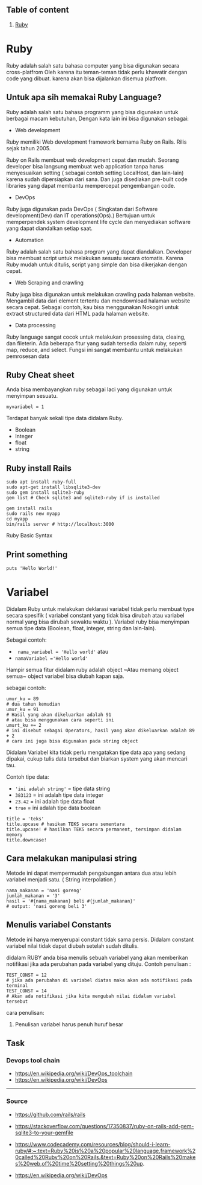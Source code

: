 ## Table of content 
1. [Ruby](#ruby)

# Ruby 

Ruby adalah salah satu bahasa computer yang bisa digunakan secara cross-platfrom 
Oleh karena itu teman-teman tidak perlu khawatir dengan code yang dibuat. 
karena akan bisa dijalankan disemua platfrom. 

## Untuk apa sih memakai Ruby Language?

Ruby adalah salah satu bahasa programm yang bisa digunakan untuk 
berbagai macam kebutuhan, Dengan kata lain ini bisa digunakan 
sebagai: 

- Web development

Ruby memiliki Web development framework bernama Ruby on Rails. 
Rilis sejak tahun 2005.

Ruby on Rails membuat web development cepat dan mudah. 
Seorang developer bisa langsung membuat web application tanpa 
harus menyesuaikan setting ( sebagai contoh setting LocalHost, dan lain-lain)
karena sudah dipersiapkan dari sana. Dan juga disediakan pre-built code 
libraries yang dapat membantu mempercepat pengembangan code. 

- DevOps 

Ruby juga digunakan pada DevOps ( Singkatan dari Software development(Dev) dan IT operations(Ops).)
Bertujuan untuk memperpendek system development life cycle dan menyediakan 
software yang dapat diandalkan setiap saat. 

- Automation

Ruby adalah salah satu bahasa program yang dapat diandalkan. 
Developer bisa membuat script untuk melakukan sesuatu secara otomatis. 
Karena Ruby mudah untuk ditulis, script yang simple dan bisa dikerjakan dengan cepat.

- Web Scraping and crawling

Ruby juga bisa digunakan untuk melakukan crawling pada halaman website. 
Mengambil data dari element tertentu dan mendownload halaman website secara cepat. 
Sebagai contoh, kau bisa menggunakan Nokogiri untuk extract 
structured data dari HTML pada halaman website.

- Data processing 

Ruby language sangat cocok untuk melakukan prosessing data, cleaing, dan 
fileterin. Ada beberapa fitur yang sudah tersedia dalam ruby, seperti map, 
reduce, and select. Fungsi ini sangat membantu untuk melakukan pemrosesan data


## Ruby Cheat sheet

Anda bisa membayangkan ruby sebagai laci yang digunakan untuk menyimpan sesuatu.

`myvariabel = 1`

Terdapat banyak sekali tipe data didalam Ruby. 
- Boolean 
- Integer
- float
- string

## Ruby install Rails 

```
sudo apt install ruby-full
sudo apt-get install libsqlite3-dev
sudo gem install sqlite3-ruby
gem list # Check sqlite3 and sqlite3-ruby if is installed

gem install rails
sudo rails new myapp 
cd myapp
bin/rails server # http://localhost:3000

```

Ruby Basic Syntax

## Print something
` puts 'Hello World!' `

# Variabel 

Didalam Ruby untuk melakukan deklarasi variabel tidak perlu membuat type secara spesifik ( variabel constant yang tidak bisa dirubah atau variabel normal yang bisa dirubah sewaktu waktu ). Variabel ruby bisa menyimpan semua tipe data (Boolean, float, integer, string dan lain-lain). 

Sebagai contoh:
- ` nama_variabel = 'Hello world'`
atau 
- `namaVariabel ='Hello world'`

Hampir semua fitur didalam ruby adalah object ~Atau memang object semua~ 
object variabel bisa diubah kapan saja.

sebagai contoh:
```
umur_ku = 89 
# dua tahun kemudian
umur_ku = 91
# Hasil yang akan dikeluarkan adalah 91
# atau bisa menggunakan cara seperti ini
umurt_ku += 2
# ini disebut sebagai Operators, hasil yang akan dikeluarkan adalah 89 + 2 
# cara ini juga bisa digunakan pada string object

```

Didalam Variabel kita tidak perlu mengatakan tipe data apa yang sedang dipakai, cukup tulis data tersebut dan biarkan system yang akan mencari tau.

Contoh tipe data: 
- `'ini adalah string'` = tipe data string
- `383123` = ini adalah tipe data integer 
- `23.42` = ini adalah tipe data float 
- `true` = ini adalah tipe data boolean

```
title = 'teks'
title.upcase # hasikan TEKS secara sementara 
title.upcase! # hasilkan TEKS secara permanent, tersimpan didalam memory
title.downcase! 
```

## Cara melakukan manipulasi string 
 
Metode ini dapat mempermudah pengabungan antara dua atau lebih variabel menjadi satu. ( String interpolation )

```
nama_makanan = 'nasi goreng'
jumlah_makanan = '3'
hasil = '#{nama_makanan} beli #{jumlah_makanan}'
# output: 'nasi goreng beli 3'
```

## Menulis variabel Constants
Metode ini hanya menyerupai constant tidak sama persis. Didalam constant variabel nilai tidak dapat diubah setelah sudah ditulis. 

didalam RUBY anda bisa menulis sebuah variabel yang akan memberikan notifikasi jika ada perubahan pada variabel yang dituju. 
Contoh penulisan :
```
TEST_CONST = 12
# jika ada perubahan di variabel diatas maka akan ada notifikasi pada terminal
TEST_CONST = 14 
# Akan ada notifikasi jika kita mengubah nilai didalam variabel tersebut

```
cara penulisan: 
1. Penulisan variabel  harus penuh huruf besar

## Task 
### Devops tool chain 
- https://en.wikipedia.org/wiki/DevOps_toolchain 
- https://en.wikipedia.org/wiki/DevOps 

***
### Source

- https://github.com/rails/rails
- https://stackoverflow.com/questions/17350837/ruby-on-rails-add-gem-sqlite3-to-your-gemfile
- https://www.codecademy.com/resources/blog/should-i-learn-ruby/#:~:text=Ruby%20is%20a%20popular%20language,framework%20called%20Ruby%20on%20Rails.&text=Ruby%20on%20Rails%20makes%20web,of%20time%20setting%20things%20up. 

- https://en.wikipedia.org/wiki/DevOps 

